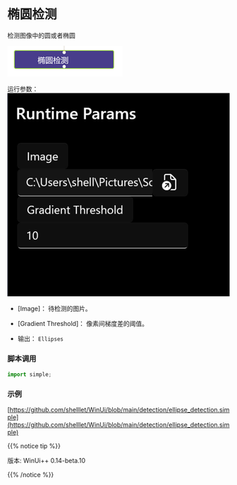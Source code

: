 # 椭圆检测 
检测图像中的圆或者椭圆

![param](./images/2022-12-24_110035.png ':size=90%')


运行参数：
![param](./images/01.png ':size=90%')

* [Image]： 待检测的图片。
* [Gradient Threshold]： 像素间梯度差的阈值。

* 输出： `Ellipses`


### 脚本调用

```python
import simple;


```

### 示例

[https://github.com/shelllet/WinUi/blob/main/detection/ellipse_detection.simple](https://github.com/shelllet/WinUi/blob/main/detection/ellipse_detection.simple)


{{% notice tip %}}

版本: WinUi++ 0.14-beta.10 

{{% /notice %}}